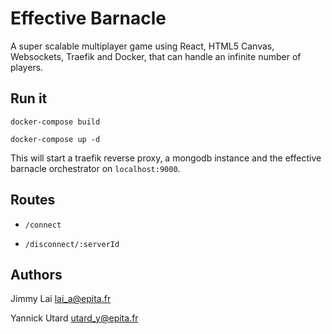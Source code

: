 # Effective Barnacle

A super scalable multiplayer game using React, HTML5 Canvas, Websockets, Traefik and Docker, that can handle an infinite number of players.

## Run it

`docker-compose build`

`docker-compose up -d`

This will start a traefik reverse proxy, a mongodb instance and the effective barnacle orchestrator on `localhost:9000`.

## Routes

* `/connect`

* `/disconnect/:serverId`

## Authors

Jimmy Lai <lai_a@epita.fr>

Yannick Utard <utard_y@epita.fr>
